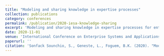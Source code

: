 ```yaml
---
title: "Modeling and sharing knowledge in expertise processes"
collection: publications
category: conferences
permalink: /publication/2020-iesa-knowledge-sharing
excerpt: 'Modeling and sharing knowledge in expertise processes for enterprise systems.'
date: 2020-11-01
venue: 'International Conference on Enterprise Systems and Applications (I-ESA 2020), Tarbes, France'
paperurl: ''
citation: 'Sonfack Sounchio, S., Geneste, L., Foguem, B.K. (2020). "Modeling and sharing knowledge in expertise processes." <i>I-ESA 2020</i>, Tarbes, France.'
---
```


